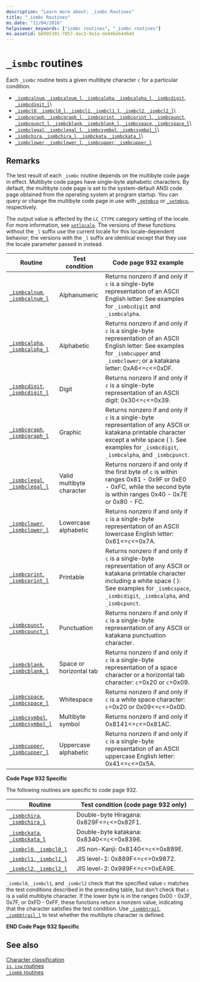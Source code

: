 ```yaml
---
description: "Learn more about: _ismbc Routines"
title: "_ismbc Routines"
ms.date: "11/04/2016"
helpviewer_keywords: ["ismbc routines", "_ismbc routines"]
ms.assetid: b8995391-7857-4ac3-9a1e-de946eb4464d
---
```

# `_ismbc` routines

Each `_ismbc` routine tests a given multibyte character `c` for a particular condition.

- [`_ismbcalnum`, `_ismbcalnum_l`, `_ismbcalpha`, `_ismbcalpha_l`, `_ismbcdigit`, `_ismbcdigit_l`](./reference/ismbcalnum-functions.md)\
- [`_ismbcl0`, `_ismbcl0_l`, `_ismbcl1`, `_ismbcl1_l`, `_ismbcl2`, `_ismbcl2_l`](./reference/ismbcl0-ismbcl0-l-ismbcl1-ismbcl1-l-ismbcl2-ismbcl2-l.md)\
- [`_ismbcgraph`, `_ismbcgraph_l`, `_ismbcprint`, `_ismbcprint_l`, `_ismbcpunct`, `_ismbcpunct_l`, `_ismbcblank`, `_ismbcblank_l`, `_ismbcspace`, `_ismbcspace_l`](./reference/ismbcgraph-functions.md)\
- [`_ismbclegal`, `_ismbclegal_l`, `_ismbcsymbol`, `_ismbcsymbol_l`](./reference/ismbclegal-ismbclegal-l-ismbcsymbol-ismbcsymbol-l.md)\
- [`_ismbchira`, `_ismbchira_l`, `_ismbckata`, `_ismbckata_l`](./reference/ismbchira-ismbchira-l-ismbckata-ismbckata-l.md)\
- [`_ismbclower`, `_ismbclower_l`, `_ismbcupper`, `_ismbcupper_l`](./reference/ismbclower-ismbclower-l-ismbcupper-ismbcupper-l.md)

## Remarks

The test result of each `_ismbc` routine depends on the multibyte code page in effect. Multibyte code pages have single-byte alphabetic characters. By default, the multibyte code page is set to the system-default ANSI code page obtained from the operating system at program startup. You can query or change the multibyte code page in use with [`_getmbcp`](./reference/getmbcp.md) or [`_setmbcp`](./reference/setmbcp.md), respectively.

The output value is affected by the `LC_CTYPE` category setting of the locale. For more information, see [`setlocale`](./reference/setlocale-wsetlocale.md). The versions of these functions without the `_l` suffix use the current locale for this locale-dependent behavior; the versions with the `_l` suffix are identical except that they use the locale parameter passed in instead.

| Routine | Test condition | Code page 932 example |
|---|---|---|
| [`_ismbcalnum`, `_ismbcalnum_l`](./reference/ismbcalnum-functions.md) | Alphanumeric | Returns nonzero if and only if `c` is a single-byte representation of an ASCII English letter: See examples for `_ismbcdigit` and `_ismbcalpha`. |
| [`_ismbcalpha`, `_ismbcalpha_l`](./reference/ismbcalnum-functions.md) | Alphabetic | Returns nonzero if and only if `c` is a single-byte representation of an ASCII English letter: See examples for `_ismbcupper` and `_ismbclower`; or a katakana letter: 0xA6<=`c`<=0xDF. |
| [`_ismbcdigit`, `_ismbcdigit_l`](./reference/ismbcalnum-functions.md) | Digit | Returns nonzero if and only if `c` is a single-byte representation of an ASCII digit: 0x30<=`c`<=0x39. |
| [`_ismbcgraph`, `_ismbcgraph_l`](./reference/ismbcgraph-functions.md) | Graphic | Returns nonzero if and only if `c` is a single-byte representation of any ASCII or katakana printable character except a white space ( ). See examples for `_ismbcdigit`, `_ismbcalpha`, and `_ismbcpunct`. |
| [`_ismbclegal`, `_ismbclegal_l`](./reference/ismbclegal-ismbclegal-l-ismbcsymbol-ismbcsymbol-l.md) | Valid multibyte character | Returns nonzero if and only if the first byte of `c` is within ranges 0x81 - 0x9F or 0xE0 - 0xFC, while the second byte is within ranges 0x40 - 0x7E or 0x80 - FC. |
| [`_ismbclower`, `_ismbclower_l`](./reference/ismbclower-ismbclower-l-ismbcupper-ismbcupper-l.md) | Lowercase alphabetic | Returns nonzero if and only if `c` is a single-byte representation of an ASCII lowercase English letter: 0x61<=`c`<=0x7A. |
| [`_ismbcprint`, `_ismbcprint_l`](./reference/ismbcgraph-functions.md) | Printable | Returns nonzero if and only if `c` is a single-byte representation of any ASCII or katakana printable character including a white space ( ): See examples for `_ismbcspace`, `_ismbcdigit`, `_ismbcalpha`, and `_ismbcpunct`. |
| [`_ismbcpunct`, `_ismbcpunct_l`](./reference/ismbcgraph-functions.md) | Punctuation | Returns nonzero if and only if `c` is a single-byte representation of any ASCII or katakana punctuation character. |
| [`_ismbcblank`, `_ismbcblank_l`](./reference/ismbcgraph-functions.md) | Space or horizontal tab | Returns nonzero if and only if `c` is a single-byte representation of a space character or a horizontal tab character: `c`=0x20 or `c`=0x09. |
| [`_ismbcspace`, `_ismbcspace_l`](./reference/ismbcgraph-functions.md) | Whitespace | Returns nonzero if and only if `c` is a white space character: `c`=0x20 or 0x09<=`c`<=0x0D. |
| [`_ismbcsymbol`, `_ismbcsymbol_l`](./reference/ismbclegal-ismbclegal-l-ismbcsymbol-ismbcsymbol-l.md) | Multibyte symbol | Returns nonzero if and only if 0x8141<=`c`<=0x81AC. |
| [`_ismbcupper`, `_ismbcupper_l`](./reference/ismbclower-ismbclower-l-ismbcupper-ismbcupper-l.md) | Uppercase alphabetic | Returns nonzero if and only if `c` is a single-byte representation of an ASCII uppercase English letter: 0x41<=`c`<=0x5A. |

**Code Page 932 Specific**

The following routines are specific to code page 932.

| Routine | Test condition (code page 932 only) |
|---|---|
| [`_ismbchira`, `_ismbchira_l`](./reference/ismbchira-ismbchira-l-ismbckata-ismbckata-l.md) | Double-byte Hiragana: 0x829F<=`c`<=0x82F1. |
| [`_ismbckata`, `_ismbckata_l`](./reference/ismbchira-ismbchira-l-ismbckata-ismbckata-l.md) | Double-byte katakana: 0x8340<=`c`<=0x8396. |
| [`_ismbcl0`, `_ismbcl0_l`](./reference/ismbcl0-ismbcl0-l-ismbcl1-ismbcl1-l-ismbcl2-ismbcl2-l.md) | JIS non-Kanji: 0x8140<=`c`<=0x889E. |
| [`_ismbcl1`, `_ismbcl1_l`](./reference/ismbcl0-ismbcl0-l-ismbcl1-ismbcl1-l-ismbcl2-ismbcl2-l.md) | JIS level-1: 0x889F<=`c`<=0x9872. |
| [`_ismbcl2`, `_ismbcl2_l`](./reference/ismbcl0-ismbcl0-l-ismbcl1-ismbcl1-l-ismbcl2-ismbcl2-l.md) | JIS level-2: 0x989F<=`c`<=0xEA9E. |

`_ismbcl0`, `_ismbcl1`, and `_ismbcl2` check that the specified value `c` matches the test conditions described in the preceding table, but don't check that `c` is a valid multibyte character. If the lower byte is in the ranges 0x00 - 0x3F, 0x7F, or 0xFD - 0xFF, these functions return a nonzero value, indicating that the character satisfies the test condition. Use [`_ismbbtrail`, `_ismbbtrail_l`](./reference/ismbbtrail-ismbbtrail-l.md) to test whether the multibyte character is defined.

**END Code Page 932 Specific**

## See also

[Character classification](./character-classification.md)\
[`is`, `isw` routines](./is-isw-routines.md)\
[`_ismbb` routines](./ismbb-routines.md)
